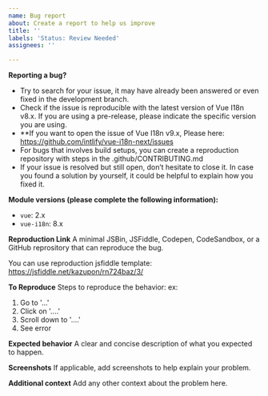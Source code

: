 ```yaml
---
name: Bug report
about: Create a report to help us improve
title: ''
labels: 'Status: Review Needed'
assignees: ''

---
```


**Reporting a bug?**
 - Try to search for your issue, it may have already been answered or even fixed in the development branch.
 - Check if the issue is reproducible with the latest version of Vue I18n v8.x. If you are using a pre-release, please indicate the specific version you are using.
 - **If you want to open the issue of Vue I18n v9.x, Please here: https://github.com/intlify/vue-i18n-next/issues
 - For bugs that involves build setups, you can create a reproduction repository with steps in the .github/CONTRIBUTING.md
 - If your issue is resolved but still open, don’t hesitate to close it. In case you found a solution by yourself, it could be helpful to explain how you fixed it.

**Module versions (please complete the following information):**
 - `vue`: 2.x
 - `vue-i18n`: 8.x

**Reproduction Link**
A minimal JSBin, JSFiddle, Codepen, CodeSandbox, or a GitHub reprository that can reproduce the bug.

You can use reproduction jsfiddle template: https://jsfiddle.net/kazupon/rn724baz/3/

**To Reproduce**
Steps to reproduce the behavior:
ex:
1. Go to '...'
2. Click on '....'
3. Scroll down to '....'
4. See error

**Expected behavior**
A clear and concise description of what you expected to happen.

**Screenshots**
If applicable, add screenshots to help explain your problem.

**Additional context**
Add any other context about the problem here.
